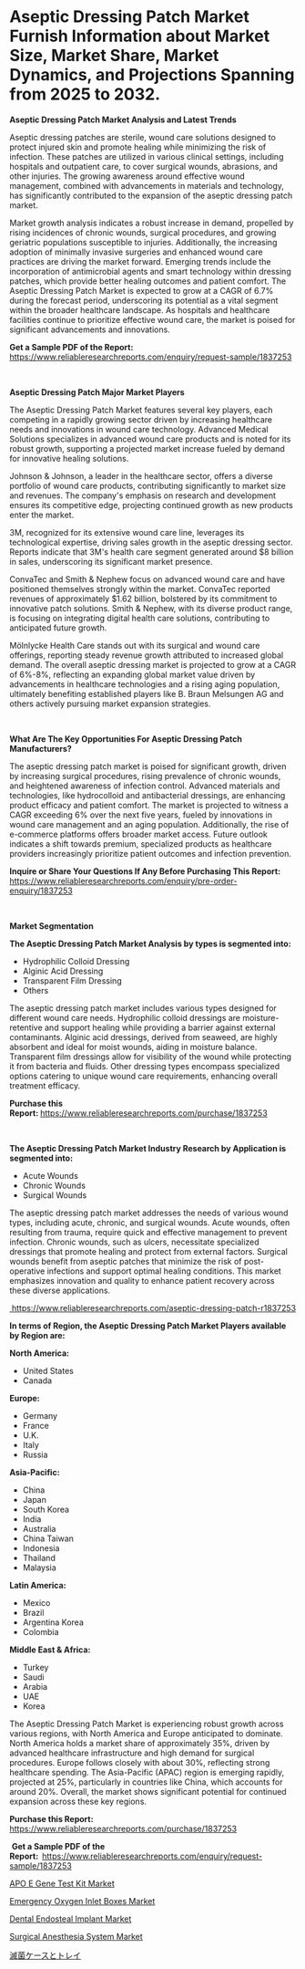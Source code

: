 <p><h1>Aseptic Dressing Patch Market Furnish Information about Market Size, Market Share, Market Dynamics, and Projections Spanning from 2025 to 2032.</h1></p><p><strong>Aseptic Dressing Patch Market Analysis and Latest Trends</strong></p>
<p><p>Aseptic dressing patches are sterile, wound care solutions designed to protect injured skin and promote healing while minimizing the risk of infection. These patches are utilized in various clinical settings, including hospitals and outpatient care, to cover surgical wounds, abrasions, and other injuries. The growing awareness around effective wound management, combined with advancements in materials and technology, has significantly contributed to the expansion of the aseptic dressing patch market.</p><p>Market growth analysis indicates a robust increase in demand, propelled by rising incidences of chronic wounds, surgical procedures, and growing geriatric populations susceptible to injuries. Additionally, the increasing adoption of minimally invasive surgeries and enhanced wound care practices are driving the market forward. Emerging trends include the incorporation of antimicrobial agents and smart technology within dressing patches, which provide better healing outcomes and patient comfort. The Aseptic Dressing Patch Market is expected to grow at a CAGR of 6.7% during the forecast period, underscoring its potential as a vital segment within the broader healthcare landscape. As hospitals and healthcare facilities continue to prioritize effective wound care, the market is poised for significant advancements and innovations.</p></p>
<p><strong>Get a Sample PDF of the Report:&nbsp;</strong> <a href="https://www.reliableresearchreports.com/enquiry/request-sample/1837253?utm_campaign=48&utm_medium=2&utm_source=Github&utm_content=ia&utm_term=05032025&utm_id=aseptic-dressing-patch">https://www.reliableresearchreports.com/enquiry/request-sample/1837253</a></p>
<p>&nbsp;</p>
<p><strong>Aseptic Dressing Patch Major Market Players</strong></p>
<p><p>The Aseptic Dressing Patch Market features several key players, each competing in a rapidly growing sector driven by increasing healthcare needs and innovations in wound care technology. Advanced Medical Solutions specializes in advanced wound care products and is noted for its robust growth, supporting a projected market increase fueled by demand for innovative healing solutions.</p><p>Johnson & Johnson, a leader in the healthcare sector, offers a diverse portfolio of wound care products, contributing significantly to market size and revenues. The company's emphasis on research and development ensures its competitive edge, projecting continued growth as new products enter the market.</p><p>3M, recognized for its extensive wound care line, leverages its technological expertise, driving sales growth in the aseptic dressing sector. Reports indicate that 3M's health care segment generated around $8 billion in sales, underscoring its significant market presence.</p><p>ConvaTec and Smith & Nephew focus on advanced wound care and have positioned themselves strongly within the market. ConvaTec reported revenues of approximately $1.62 billion, bolstered by its commitment to innovative patch solutions. Smith & Nephew, with its diverse product range, is focusing on integrating digital health care solutions, contributing to anticipated future growth.</p><p>Mölnlycke Health Care stands out with its surgical and wound care offerings, reporting steady revenue growth attributed to increased global demand. The overall aseptic dressing market is projected to grow at a CAGR of 6%-8%, reflecting an expanding global market value driven by advancements in healthcare technologies and a rising aging population, ultimately benefiting established players like B. Braun Melsungen AG and others actively pursuing market expansion strategies.</p></p>
<p>&nbsp;</p>
<p><strong>What Are The Key Opportunities For Aseptic Dressing Patch Manufacturers?</strong></p>
<p><p>The aseptic dressing patch market is poised for significant growth, driven by increasing surgical procedures, rising prevalence of chronic wounds, and heightened awareness of infection control. Advanced materials and technologies, like hydrocolloid and antibacterial dressings, are enhancing product efficacy and patient comfort. The market is projected to witness a CAGR exceeding 6% over the next five years, fueled by innovations in wound care management and an aging population. Additionally, the rise of e-commerce platforms offers broader market access. Future outlook indicates a shift towards premium, specialized products as healthcare providers increasingly prioritize patient outcomes and infection prevention.</p></p>
<p><strong>Inquire or Share Your Questions If Any Before Purchasing This Report:</strong> <a href="https://www.reliableresearchreports.com/enquiry/pre-order-enquiry/1837253?utm_campaign=48&utm_medium=2&utm_source=Github&utm_content=ia&utm_term=05032025&utm_id=aseptic-dressing-patch">https://www.reliableresearchreports.com/enquiry/pre-order-enquiry/1837253</a></p>
<p>&nbsp;</p>
<p><strong>Market Segmentation</strong></p>
<p><strong>The Aseptic Dressing Patch Market Analysis by types is segmented into:</strong></p>
<p><ul><li>Hydrophilic Colloid Dressing</li><li>Alginic Acid Dressing</li><li>Transparent Film Dressing</li><li>Others</li></ul></p>
<p><p>The aseptic dressing patch market includes various types designed for different wound care needs. Hydrophilic colloid dressings are moisture-retentive and support healing while providing a barrier against external contaminants. Alginic acid dressings, derived from seaweed, are highly absorbent and ideal for moist wounds, aiding in moisture balance. Transparent film dressings allow for visibility of the wound while protecting it from bacteria and fluids. Other dressing types encompass specialized options catering to unique wound care requirements, enhancing overall treatment efficacy.</p></p>
<p><strong>Purchase this Report:&nbsp;</strong><a href="https://www.reliableresearchreports.com/purchase/1837253?utm_campaign=48&utm_medium=2&utm_source=Github&utm_content=ia&utm_term=05032025&utm_id=aseptic-dressing-patch">https://www.reliableresearchreports.com/purchase/1837253</a></p>
<p>&nbsp;</p>
<p><strong>The Aseptic Dressing Patch Market Industry Research by Application is segmented into:</strong></p>
<p><ul><li>Acute Wounds</li><li>Chronic Wounds</li><li>Surgical Wounds</li></ul></p>
<p><p>The aseptic dressing patch market addresses the needs of various wound types, including acute, chronic, and surgical wounds. Acute wounds, often resulting from trauma, require quick and effective management to prevent infection. Chronic wounds, such as ulcers, necessitate specialized dressings that promote healing and protect from external factors. Surgical wounds benefit from aseptic patches that minimize the risk of post-operative infections and support optimal healing conditions. This market emphasizes innovation and quality to enhance patient recovery across these diverse applications.</p></p>
<p><a href="https://www.reliableresearchreports.com/aseptic-dressing-patch-r1837253?utm_campaign=48&utm_medium=2&utm_source=Github&utm_content=ia&utm_term=05032025&utm_id=aseptic-dressing-patch">&nbsp;https://www.reliableresearchreports.com/aseptic-dressing-patch-r1837253</a></p>
<p><strong>In terms of Region, the Aseptic Dressing Patch Market Players available by Region are:</strong></p>
<p>
    <p> <strong> North America: </strong>
        <ul>
            <li>United States</li>
            <li>Canada</li>
        </ul>
        </p> 
    <p> <strong> Europe: </strong>
        <ul>
            <li>Germany</li>
            <li>France</li>
            <li>U.K.</li>
            <li>Italy</li>
            <li>Russia</li>
        </ul>
        </p> 
    <p> <strong> Asia-Pacific: </strong>
        <ul>
            <li>China</li>
            <li>Japan</li>
            <li>South Korea</li>
            <li>India</li>
            <li>Australia</li>
            <li>China Taiwan</li>
            <li>Indonesia</li>
            <li>Thailand</li>
            <li>Malaysia</li>
        </ul>
        </p> 
    <p> <strong> Latin America: </strong>
        <ul>
            <li>Mexico</li>
            <li>Brazil</li>
            <li>Argentina Korea</li>
            <li>Colombia</li>
        </ul>
        </p> 
    <p> <strong> Middle East & Africa: </strong>
        <ul>
            <li>Turkey</li>
            <li>Saudi</li>
            <li>Arabia</li>
            <li>UAE</li>
            <li>Korea</li>
        </ul>
    </p>
    </p>
<p><p>The Aseptic Dressing Patch Market is experiencing robust growth across various regions, with North America and Europe anticipated to dominate. North America holds a market share of approximately 35%, driven by advanced healthcare infrastructure and high demand for surgical procedures. Europe follows closely with about 30%, reflecting strong healthcare spending. The Asia-Pacific (APAC) region is emerging rapidly, projected at 25%, particularly in countries like China, which accounts for around 20%. Overall, the market shows significant potential for continued expansion across these key regions.</p></p>
<p><strong>Purchase this Report: </strong><a href="https://www.reliableresearchreports.com/purchase/1837253?utm_campaign=48&utm_medium=2&utm_source=Github&utm_content=ia&utm_term=05032025&utm_id=aseptic-dressing-patch">https://www.reliableresearchreports.com/purchase/1837253</a></p>
<p>&nbsp;<strong>Get a Sample PDF of the Report:&nbsp;&nbsp;</strong><a href="https://www.reliableresearchreports.com/enquiry/request-sample/1837253?utm_campaign=48&utm_medium=2&utm_source=Github&utm_content=ia&utm_term=05032025&utm_id=aseptic-dressing-patch">https://www.reliableresearchreports.com/enquiry/request-sample/1837253</a></p>
<p><strong></strong></p>
<p><p><a href="https://github.com/kimanyuzuga/Market-Research-Report-List-1/blob/main/apo-e-gene-test-kit-market.md?utm_campaign=48&utm_medium=2&utm_source=Github&utm_content=ia&utm_term=05032025&utm_id=aseptic-dressing-patch">APO E Gene Test Kit Market</a></p><p><a href="https://github.com/variothonia/Market-Research-Report-List-1/blob/main/emergency-oxygen-inlet-boxes-market.md?utm_campaign=48&utm_medium=2&utm_source=Github&utm_content=ia&utm_term=05032025&utm_id=aseptic-dressing-patch">Emergency Oxygen Inlet Boxes Market</a></p><p><a href="https://github.com/lalkobrinarb/Market-Research-Report-List-1/blob/main/dental-endosteal-implant-market.md?utm_campaign=48&utm_medium=2&utm_source=Github&utm_content=ia&utm_term=05032025&utm_id=aseptic-dressing-patch">Dental Endosteal Implant Market</a></p><p><a href="https://github.com/hutchkloor4x/Market-Research-Report-List-1/blob/main/surgical-anesthesia-system-market.md?utm_campaign=48&utm_medium=2&utm_source=Github&utm_content=ia&utm_term=05032025&utm_id=aseptic-dressing-patch">Surgical Anesthesia System Market</a></p><p><a href="https://github.com/lababdou/Market-Research-Report-List-6/blob/main/373299641406.md?utm_campaign=48&utm_medium=2&utm_source=Github&utm_content=ia&utm_term=05032025&utm_id=aseptic-dressing-patch">滅菌ケースとトレイ</a></p></p>